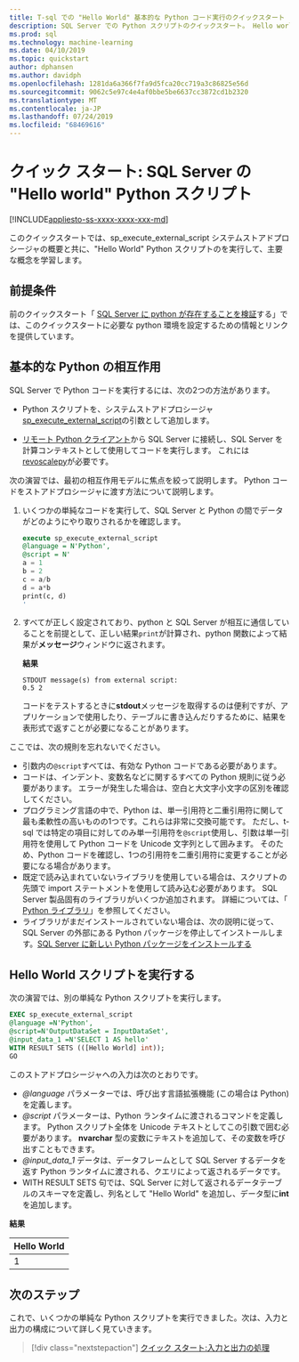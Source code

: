 ```yaml
---
title: T-sql での "Hello World" 基本的な Python コード実行のクイックスタート
description: SQL Server での Python スクリプトのクイックスタート。 Hello world の演習で sp_execute_external_script システムストアドプロシージャを使用した Python スクリプトの呼び出しの基本について説明します。
ms.prod: sql
ms.technology: machine-learning
ms.date: 04/10/2019
ms.topic: quickstart
author: dphansen
ms.author: davidph
ms.openlocfilehash: 1281da6a366f7fa9d5fca20cc719a3c86825e56d
ms.sourcegitcommit: 9062c5e97c4e4af0bbe5be6637cc3872cd1b2320
ms.translationtype: MT
ms.contentlocale: ja-JP
ms.lasthandoff: 07/24/2019
ms.locfileid: "68469616"
---
```

# <a name="quickstart-hello-world-python-script-in-sql-server"></a>クイック スタート: SQL Server の "Hello world" Python スクリプト 
[!INCLUDE[appliesto-ss-xxxx-xxxx-xxx-md](../../includes/appliesto-ss-xxxx-xxxx-xxx-md.md)]

このクイックスタートでは、sp_execute_external_script システムストアドプロシージャの概要と共に、"Hello World" Python スクリプトのを実行して、主要な概念を学習します。 

## <a name="prerequisites"></a>前提条件

前のクイックスタート「 [SQL Server に python が存在することを検証](quickstart-python-verify.md)する」では、このクイックスタートに必要な python 環境を設定するための情報とリンクを提供しています。

## <a name="basic-python-interaction"></a>基本的な Python の相互作用

SQL Server で Python コードを実行するには、次の2つの方法があります。

+ Python スクリプトを、システムストアドプロシージャ[sp_execute_external_script](../../relational-databases/system-stored-procedures/sp-execute-external-script-transact-sql.md)の引数として追加します。

+ [リモート Python クライアント](../python/setup-python-client-tools-sql.md)から SQL Server に接続し、SQL Server を計算コンテキストとして使用してコードを実行します。 これには[revoscalepy](../python/ref-py-revoscalepy.md)が必要です。

次の演習では、最初の相互作用モデルに焦点を絞って説明します。 Python コードをストアドプロシージャに渡す方法について説明します。

1. いくつかの単純なコードを実行して、SQL Server と Python の間でデータがどのようにやり取りされるかを確認します。

    ```sql
    execute sp_execute_external_script 
    @language = N'Python', 
    @script = N'
    a = 1
    b = 2
    c = a/b
    d = a*b
    print(c, d)
    '
    ```

2. すべてが正しく設定されており、python と SQL Server が相互に通信していることを前提として、正しい結果`print`が計算され、python 関数によって結果が**メッセージ**ウィンドウに返されます。

    **結果**

    ```text
    STDOUT message(s) from external script: 
    0.5 2
    ```

    コードをテストするときに**stdout**メッセージを取得するのは便利ですが、アプリケーションで使用したり、テーブルに書き込んだりするために、結果を表形式で返すことが必要になることがあります。

ここでは、次の規則を忘れないでください。

+ 引数内の`@script`すべては、有効な Python コードである必要があります。 
+ コードは、インデント、変数名などに関するすべての Python 規則に従う必要があります。 エラーが発生した場合は、空白と大文字小文字の区別を確認してください。
+ プログラミング言語の中で、Python は、単一引用符と二重引用符に関して最も柔軟性の高いものの1つです。これらは非常に交換可能です。 ただし、t-sql では特定の項目に対してのみ単一引用符を`@script`使用し、引数は単一引用符を使用して Python コードを Unicode 文字列として囲みます。 そのため、Python コードを確認し、1つの引用符を二重引用符に変更することが必要になる場合があります。
+ 既定で読み込まれていないライブラリを使用している場合は、スクリプトの先頭で import ステートメントを使用して読み込む必要があります。 SQL Server 製品固有のライブラリがいくつか追加されます。 詳細については、「 [Python ライブラリ](../python/python-libraries-and-data-types.md)」を参照してください。
+ ライブラリがまだインストールされていない場合は、次の説明に従って、SQL Server の外部にある Python パッケージを停止してインストールします。[SQL Server に新しい Python パッケージをインストールする](../python/install-additional-python-packages-on-sql-server.md)

## <a name="run-a-hello-world-script"></a>Hello World スクリプトを実行する

次の演習では、別の単純な Python スクリプトを実行します。

```sql
EXEC sp_execute_external_script
@language =N'Python',
@script=N'OutputDataSet = InputDataSet',
@input_data_1 =N'SELECT 1 AS hello'
WITH RESULT SETS (([Hello World] int));
GO
```

このストアドプロシージャへの入力は次のとおりです。

+ *@language* パラメーターでは、呼び出す言語拡張機能 (この場合は Python) を定義します。
+ *@script* パラメーターは、Python ランタイムに渡されるコマンドを定義します。 Python スクリプト全体を Unicode テキストとしてこの引数で囲む必要があります。 **nvarchar** 型の変数にテキストを追加して、その変数を呼び出すこともできます。
+ *@input_data_1* データは、データフレームとして SQL Server するデータを返す Python ランタイムに渡される、クエリによって返されるデータです。
+ WITH RESULT SETS 句では、SQL Server に対して返されるデータテーブルのスキーマを定義し、列名として "Hello World" を追加し、データ型に**int**を追加します。

**結果**

| Hello World |
|-------------|
| 1 |

## <a name="next-steps"></a>次のステップ

これで、いくつかの単純な Python スクリプトを実行できました。次は、入力と出力の構成について詳しく見ていきます。

> [!div class="nextstepaction"]
> [クイック スタート:入力と出力の処理](quickstart-python-inputs-and-outputs.md)
